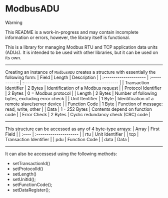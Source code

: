 # ModbusADU
> [!WARNING]
> This README is a work-in-progress and may contain incomplete information or errors, however, the library itself is functional.

This is a library for managing Modbus RTU and TCP application data units (ADUs).
It is intended to be used with other libraries, but it can be used on its own.

---

Creating an instance of `ModbusADU` creates a structure with essentially the following form:
| Field                  | Length        | Description                                      |
| :--------------------- | :-----------: | :----------------------------------------------- |
| Transaction Identifier | 2 Bytes       | Identification of a Modbus request               |
| Protocol Identifier    | 2 Bytes       | 0 = Modbus protocol                              |
| Length                 | 2 Bytes       | Number of following bytes, excluding error check |
| Unit Itentifier        | 1 Byte        | Identification of a remote slave/server device   |
| Function Code          | 1 Byte        | Function of message: read, write, other          |
| Data                   | 1 - 252 Bytes | Contents depend on function code                 |
| Error Check            | 2 Bytes       | Cyclic redundancy check (CRC) code               |

---

This structure can be accessed as any of 4 byte-type arrays:
| Array | First Field            |
| :---- | :--------------------- |
| rtu   | Unit Identifier        |
| tcp   | Transaction Identifier |
| pdu   | Function Code          |
| data  | Data                   |

---

It can also be accessesd using the following methods:

- setTransactionId()
- setProtocolId()
- setLength()
- setUnitId();
- setFunctionCode();
- setDataRegister();

